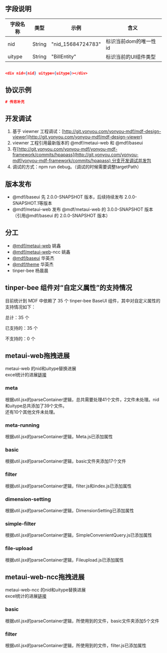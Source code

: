 <a name="5BkiN"></a>
## 字段说明

| 字段名称 | 类型 | 示例 | 含义 |
| --- | --- | --- | --- |
| nid | String | "nid_15684724783" | 标识当前dom的唯一性id |
| uitype | String | "BillEntity" | 标识当前的UI组件类型 |


```json

<div nid={nid} uitype={uitype}></div>

```

<a name="6rF7V"></a>
## 协议示例

```json
# 传忠补充


```


<a name="oz9lS"></a>
## 开发调试

1. 基于 viewner 工程调试：[http://git.yonyou.com/yonyou-mdf/mdf-design-viewer](http://git.yonyou.com/yonyou-mdf/mdf-design-viewer)
1. viewner 工程引用最新版本的 @mdf/metaui-web 和 @mdf/baseui
1. 在[http://git.yonyou.com/yonyou-mdf/yonyou-mdf-framework/commits/hpapass](http://git.yonyou.com/yonyou-mdf/yonyou-mdf-framework/commits/hpapass) 分支开发调试并发包
1. 调试的方式：npm run debug。（调试的时候需要调整targetPath）

<a name="rrYT0"></a>
## 版本发布

- @mdf/baseui 先 2.0.0-SNAPSHOT 版本，后续持续发布 2.0.0-SNAPSHOT.1等版本
- @mdf/metaui-web 发布 @mdf/metaui-web 的 3.0.0-SNAPSHOT 版本（引用@mdf/baseui 的 2.0.0-SNAPSHOT 版本）

<a name="lR56m"></a>
## 分工

- [@mdf/metaui-web](#) 姚鑫
- [@mdf/metaui-web](#)-ncc 姚鑫
- [@mdf/baseui](#) 华英杰
- [@mdf/theme](#) 华英杰
- tinper-bee 杨晨晨

<a name="hzsP7"></a>
## tinper-bee 组件对“自定义属性”的支持情况

目前统计到 MDF 中依赖了 35 个 tinper-bee BaseUI 组件，其中对自定义属性的支持情况如下：

总计：35 个

已支持的：35 个

不支持的：0 个

<a name="XFEpJ"></a>
## metaui-web拖拽进展

metaui-web 的nid和uitype替换进展<br />excel统计的进展[链接](https://docs.qq.com/sheet/DRERWZWxCYllOeVNz?tab=BB08J2&c=D13A0A0)
<a name="weVH7"></a>
### meta
根据util.jsx的parseContainer逻辑，总共需要处理41个文件，2文件未处理。nid和uitype总共添加了39个文件。<br />还有10个其他文件未处理。
<a name="0I0Bw"></a>
### **meta-running**
根据util.jsx的parseContainer逻辑，Meta.js已添加属性
<a name="BQiNp"></a>
### basic
根据util.jsx的parseContainer逻辑，basic文件夹添加17个文件
<a name="QgqwI"></a>
### filter
根据util.jsx的parseContainer逻辑，filter.js和index.js已添加属性
<a name="iQ3cb"></a>
### dimension-setting
根据util.jsx的parseContainer逻辑，DimensionSetting已添加属性
<a name="93ezG"></a>
### simple-filter
根据util.jsx的parseContainer逻辑，SimpleConvenientQuery.js已添加属性
<a name="5azQm"></a>
### **file-upload**
根据util.jsx的parseContainer逻辑，Fileupload.js已添加属性

<a name="jUgwb"></a>
## metaui-web-ncc拖拽进展
metaui-web-ncc 的nid和uitype替换进展<br />excel统计的进展[链接](https://docs.qq.com/sheet/DRERWZWxCYllOeVNz?c=D13A0A0&tab=60mwpa)
<a name="noxH9"></a>
### basic
根据util.jsx的parseContainer逻辑，所使用到的文件，basic文件夹添加5个文件
<a name="B5seP"></a>
### filter
根据util.jsx的parseContainer逻辑，所使用到的文件，filter.js已添加属性